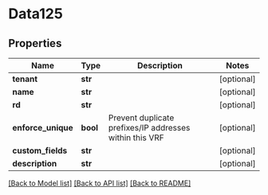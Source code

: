 # Data125

## Properties
Name | Type | Description | Notes
------------ | ------------- | ------------- | -------------
**tenant** | **str** |  | [optional] 
**name** | **str** |  | [optional] 
**rd** | **str** |  | [optional] 
**enforce_unique** | **bool** | Prevent duplicate prefixes/IP addresses within this VRF | [optional] 
**custom_fields** | **str** |  | [optional] 
**description** | **str** |  | [optional] 

[[Back to Model list]](../README.md#documentation-for-models) [[Back to API list]](../README.md#documentation-for-api-endpoints) [[Back to README]](../README.md)



